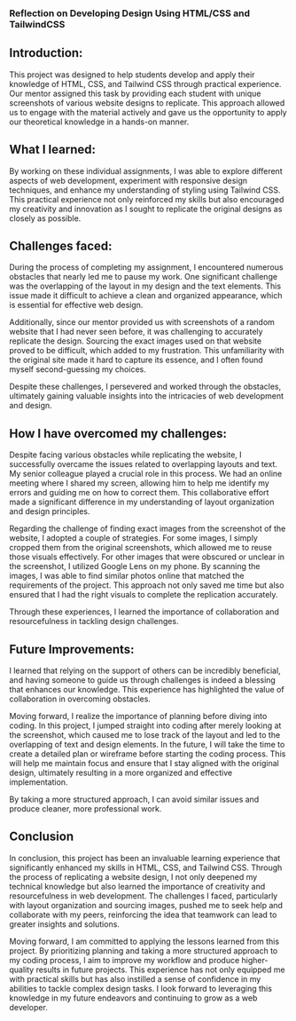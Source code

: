 ### Reflection on Developing Design Using HTML/CSS and TailwindCSS

## Introduction:
This project was designed to help students develop and apply their knowledge of HTML, CSS, and Tailwind CSS through practical experience. Our mentor assigned this task by providing each student with unique screenshots of various website designs to replicate. This approach allowed us to engage with the material actively and gave us the opportunity to apply our theoretical knowledge in a hands-on manner.

## What I learned:
By working on these individual assignments, I was able to explore different aspects of web development, experiment with responsive design techniques, and enhance my understanding of styling using Tailwind CSS. This practical experience not only reinforced my skills but also encouraged my creativity and innovation as I sought to replicate the original designs as closely as possible.

## Challenges faced:
During the process of completing my assignment, I encountered numerous obstacles that nearly led me to pause my work. One significant challenge was the overlapping of the layout in my design and the text elements. This issue made it difficult to achieve a clean and organized appearance, which is essential for effective web design.

Additionally, since our mentor provided us with screenshots of a random website that I had never seen before, it was challenging to accurately replicate the design. Sourcing the exact images used on that website proved to be difficult, which added to my frustration. This unfamiliarity with the original site made it hard to capture its essence, and I often found myself second-guessing my choices.

Despite these challenges, I persevered and worked through the obstacles, ultimately gaining valuable insights into the intricacies of web development and design.

## How I have overcomed my challenges:
Despite facing various obstacles while replicating the website, I successfully overcame the issues related to overlapping layouts and text. My senior colleague played a crucial role in this process. We had an online meeting where I shared my screen, allowing him to help me identify my errors and guiding me on how to correct them. This collaborative effort made a significant difference in my understanding of layout organization and design principles.

Regarding the challenge of finding exact images from the screenshot of the website, I adopted a couple of strategies. For some images, I simply cropped them from the original screenshots, which allowed me to reuse those visuals effectively. For other images that were obscured or unclear in the screenshot, I utilized Google Lens on my phone. By scanning the images, I was able to find similar photos online that matched the requirements of the project. This approach not only saved me time but also ensured that I had the right visuals to complete the replication accurately.

Through these experiences, I learned the importance of collaboration and resourcefulness in tackling design challenges.

## Future Improvements:
I learned that relying on the support of others can be incredibly beneficial, and having someone to guide us through challenges is indeed a blessing that enhances our knowledge. This experience has highlighted the value of collaboration in overcoming obstacles.

Moving forward, I realize the importance of planning before diving into coding. In this project, I jumped straight into coding after merely looking at the screenshot, which caused me to lose track of the layout and led to the overlapping of text and design elements. In the future, I will take the time to create a detailed plan or wireframe before starting the coding process. This will help me maintain focus and ensure that I stay aligned with the original design, ultimately resulting in a more organized and effective implementation.

By taking a more structured approach, I can avoid similar issues and produce cleaner, more professional work.

## Conclusion
In conclusion, this project has been an invaluable learning experience that significantly enhanced my skills in HTML, CSS, and Tailwind CSS. Through the process of replicating a website design, I not only deepened my technical knowledge but also learned the importance of creativity and resourcefulness in web development. The challenges I faced, particularly with layout organization and sourcing images, pushed me to seek help and collaborate with my peers, reinforcing the idea that teamwork can lead to greater insights and solutions.

Moving forward, I am committed to applying the lessons learned from this project. By prioritizing planning and taking a more structured approach to my coding process, I aim to improve my workflow and produce higher-quality results in future projects. This experience has not only equipped me with practical skills but has also instilled a sense of confidence in my abilities to tackle complex design tasks. I look forward to leveraging this knowledge in my future endeavors and continuing to grow as a web developer.